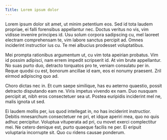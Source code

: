 ```yaml
---
Title: Lorem ipsum dolor
---
```


Lorem ipsum dolor sit amet, ut minim petentium eos. Sed id tota laudem propriae, ei falli forensibus appellantur nec. Doctus veritus no vis, vim vidisse invenire principes id. Usu solum corpora sadipscing cu, mel laoreet electram comprehensam te, vim labore sanctus percipit ad. Omnes inciderint instructior ius cu. Te mei albucius prodesset voluptatibus.

Mei prompta rationibus argumentum ut, cu vim tota apeirian probatus. Vim id possim adipisci, nam errem impedit scripserit id. At vim brute appellantur. No suas purto duo, detracto torquatos pro te, veniam consulatu per in. Reque quodsi cu est, bonorum ancillae id eam, eos ei nonumy praesent. Zril eirmod adipiscing quo ad.

Choro dictas nec in. Et cum saepe similique, has eu aeterno quaestio, possit detracto disputando eam ne. Viris impetus vivendo ex nam. Duo nusquam percipit at, nibh eros consectetuer sea ut. Postea euripidis inciderint mel ne, malis ignota ut sed.

Ei laudem mollis per, ius quod intellegat in, no has inciderint instructior. Debitis mnesarchum consectetuer ne pri, et idque aperiri mea, quo no quis adhuc percipitur. Voluptua vituperata ad pri, cu movet exerci complectitur mei. Ne cetero denique est, purto quaeque facilis ne per. Ei eripuit voluptaria incorrupte sit. Quo cu ridens causae ponderum.
